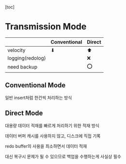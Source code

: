 [toc]

# Transmission Mode

|                  | Conventional | Direct |
| ---------------- | ------------ | ------ |
| velocity         | ⬇            | ⬆      |
| logging(redolog) |              | ❌      |
| need backup      |              | ⭕      |



## Conventional Mode

일반 insert처럼 한건씩 처리하는 방식

## Direct Mode

대용량 데이터 적재를 빠르게 처리하기 위한 적재 방식

데이터 버퍼 캐시를 사용하지 않고, 디스크에 직접 기록

redo buffer의 사용을 최소하면서 데이터 적재

대신 복구시 문제가 될 수 있으므로 백업을 수행하는게 사실상 필수